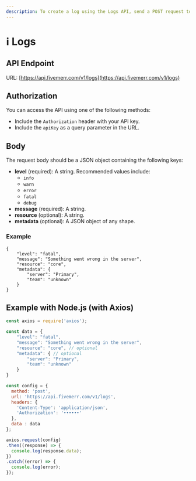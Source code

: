 ```yaml
---
description: To create a log using the Logs API, send a POST request to the API endpoint.
---
```


# ℹ️ Logs

## API Endpoint

URL: [https://api.fivemerr.com/v1/logs](https://api.fivemerr.com/v1/logs)

## Authorization

You can access the API using one of the following methods:

* Include the `Authorization` header with your API key.
* Include the `apiKey` as a query parameter in the URL.

## Body

The request body should be a JSON object containing the following keys:

* **level** (required): A string. Recommended values include:
  * `info`
  * `warn`
  * `error`
  * `fatal`
  * `debug`
* **message** (required): A string.
* **resource** (optional): A string.
* **metadata** (optional): A JSON object of any shape.

### **Example**

```json5
{
    "level": "fatal",
    "message": "Something went wrong in the server",
    "resource": "core",
    "metadata": {
        "server": "Primary",
        "team": "unknown"
    }
}
```



## Example with Node.js (with Axios)

```javascript
const axios = require('axios');

const data = {
    "level": "fatal",
    "message": "Something went wrong in the server",
    "resource": "core", // optional
    "metadata": { // optional
        "server": "Primary",
        "team": "unknown"
    }
}

const config = {
  method: 'post',
  url: 'https://api.fivemerr.com/v1/logs',
  headers: { 
    'Content-Type': 'application/json', 
    'Authorization': '••••••'
  },
  data : data
};

axios.request(config)
.then((response) => {
  console.log(response.data);
})
.catch((error) => {
  console.log(error);
});

```
